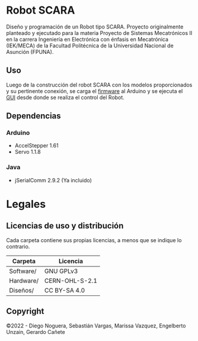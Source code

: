 # Robot SCARA
Diseño y programación de un Robot tipo SCARA. Proyecto originalmente planteado y ejecutado para la materia Proyecto de Sistemas Mecatrónicos II en la carrera Ingeniería en Electrónica con énfasis en Mecatrónica (IEK/MECA) de la Facultad Politécnica de la Universidad Nacional de Asunción (FPUNA).

## Uso
Luego de la construcción del robot SCARA con los modelos proporcionados y su pertinente conexión, se carga el <a href="Software/Firmware/Firmware.ino">firmware</a> al Arduino y se ejecuta el <a href="Software/Gui">GUI</a> desde donde se realiza el control del Robot.

## Dependencias
### Arduino
- AccelStepper 1.61
- Servo 1.1.8

### Java
- jSerialComm 2.9.2 (Ya incluido)

# Legales

## Licencias de uso y distribución
Cada carpeta contiene sus propias licencias, a menos que se indique lo contrario.

|  Carpeta   |    Licencia    |
|------------|----------------|
| Software/  |   GNU GPLv3    |
| Hardware/  | CERN-OHL-S-2.1 |
| Diseños/   |  CC BY-SA 4.0  |

## Copyright
©2022 - Diego Noguera, Sebastián Vargas, Marissa Vazquez, Engelberto Unzain, Gerardo Cañete

